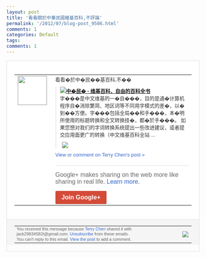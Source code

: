```yaml
---
layout: post
title: '看看關於中華民國維基百科,不評論'
permalink: '/2012/07/blog-post_9506.html'
comments: 1
categories: Default
tags: 
comments: 1
---
```

<div style="border:solid 1px #dfdfdf;color:#686868;font:13px Arial"><div style="background-color:#fff;padding:20px;"><table cellpadding="0" cellspacing="0"><tr><td style="padding-right:15px;vertical-align:top"><a href="https://plus.google.com/_/notifications/emlink?emrecipient=110200756825219614165&amp;emid=CKDPqZCEtLECFeRV7AodvSQAAA&amp;path=%2F108643996575278738906&amp;dt=1343192000262&amp;uob=7"><img height="75" src="https://lh3.googleusercontent.com/-KKRGTyJ5Bl0/AAAAAAAAAAI/AAAAAAAAEEY/jllxqER5dCk/s75-c-k-a/photo.jpg" style="border:solid 1px #cccccc;" width="75"/></a></td><td style="width:578px;color:#333;font:13px Arial;vertical-align:top;"><div style="padding-bottom:10px">看看�於中�民��基百科,不��</div><div style="margin-bottom:10px;padding-left:10px; border-left:2px solid #EAEAEA"><span style="margin-right:5px"><a href="http://zh.wikipedia.org/wiki/%E4%B8%AD%E8%8F%AF%E6%B0%91%E5%9C%8B" style="zSoyz"><img border="0" src="https://images2-focus-opensocial.googleusercontent.com/gadgets/proxy?url=https://s2.googleusercontent.com/s2/favicons?domain%3Dzh.wikipedia.org&amp;container=focus&amp;gadget=a&amp;rewriteMime=image/*&amp;refresh=31536000&amp;resize_h=16"/><span style="font-weight:bold">中�民� - 维基百科，自由的百科全书</span></a><div style="padding-bottom:10px">字���是中文维基的一�自���，目的是<wbr/>通�计算机程序自�消除繁简、地区词等不同<wbr/>用字模式的差�，以�到��方便。字���<wbr/>包括全局��和手���，本�明所使用的标<wbr/>题转换和全文转换技�，都�於手���。 如果您想对我们的字词转换系统提出一些改进<wbr/>建议，或者提交应用面更广的转换（中文维基<wbr/>百科全站 ...</div></span><span style="margin-right:5px"><a href="https://plus.google.com/_/notifications/emlink?emrecipient=110200756825219614165&amp;emid=CKDPqZCEtLECFeRV7AodvSQAAA&amp;path=%2F108643996575278738906%2Fposts%2F1ZimQeEWLiN%3Fgpinv%3DAMIXal_YZAVq-DumaENSV7aIF0KwvT1R-E8MylCTC1eeqJc_z-i62VaUeAS8isduEe013MsIp5i-MREmFS2ou0tefAWIWVT0JFDa4D4n5eK44Wbyb5jLquU&amp;dt=1343192000262&amp;uob=7" style="zSoyz;"><img border="0" src="https://images3-focus-opensocial.googleusercontent.com/gadgets/proxy?url=http://upload.wikimedia.org/wikipedia/commons/thumb/a/a0/Republic_of_China_National_Emblem.svg/125px-Republic_of_China_National_Emblem.svg.png&amp;container=focus&amp;gadget=a&amp;rewriteMime=image/*&amp;refresh=31536000&amp;resize_h=120" style="max-height:200px;max-width:275px"/></a></span></div><a href="https://plus.google.com/_/notifications/emlink?emrecipient=110200756825219614165&amp;emid=CKDPqZCEtLECFeRV7AodvSQAAA&amp;path=%2F108643996575278738906%2Fposts%2F1ZimQeEWLiN%3Fgpinv%3DAMIXal_YZAVq-DumaENSV7aIF0KwvT1R-E8MylCTC1eeqJc_z-i62VaUeAS8isduEe013MsIp5i-MREmFS2ou0tefAWIWVT0JFDa4D4n5eK44Wbyb5jLquU&amp;dt=1343192000262&amp;uob=7" style="color:#3366CC;text-decoration:none;">View or comment on Terry Chen's post »</a><div style="margin-top:20px;border-top:solid 1px #dfdfdf"><div style="padding:15px 0;color:#686868;font:16px Arial;">Google+ makes sharing on the web more like sharing in real life. <a href="http://www.google.com/+/learnmore/" style="color:#3366CC;text-decoration:none;">Learn more</a>.</div><a href="https://plus.google.com/_/notifications/emlink?emrecipient=110200756825219614165&amp;emid=CKDPqZCEtLECFeRV7AodvSQAAA&amp;path=%2F%3Fgpinv%3DAMIXal_YZAVq-DumaENSV7aIF0KwvT1R-E8MylCTC1eeqJc_z-i62VaUeAS8isduEe013MsIp5i-MREmFS2ou0tefAWIWVT0JFDa4D4n5eK44Wbyb5jLquU&amp;dt=1343192000262&amp;uob=7" style="display:inline-block;padding:7px 15px;background-color:#d44b38; color:#fff;font-size:16px; font-weight:bold;border-radius:2px;-webkit-border-radius:2px; -moz-border-radius:2px;border:solid 1px #c43b28; white-space:nowrap;text-decoration:none">Join Google+</a></div></td></tr></table></div><div style="border-top:solid 1px #dfdfdf;padding:0 20px; background-color:#f5f5f5"><table cellpadding="0" cellspacing="0" style="height:50px"><tbody><tr><td style="vertical-align:middle;width:100%; color:#636363;font:11px Arial; line-height:120%">You received this message because <a href="https://plus.google.com/_/notifications/emlink?emrecipient=110200756825219614165&amp;emid=CKDPqZCEtLECFeRV7AodvSQAAA&amp;path=%2F108643996575278738906%3Fgpinv%3DAMIXal_YZAVq-DumaENSV7aIF0KwvT1R-E8MylCTC1eeqJc_z-i62VaUeAS8isduEe013MsIp5i-MREmFS2ou0tefAWIWVT0JFDa4D4n5eK44Wbyb5jLquU&amp;dt=1343192000262&amp;uob=7" style="color:#3366CC;text-decoration:none;">Terry Chen</a> shared it with jack29834582t@gmail.com. <a href="https://plus.google.com/_/notifications/emlink?emrecipient=110200756825219614165&amp;emid=CKDPqZCEtLECFeRV7AodvSQAAA&amp;path=%2F_%2Fnonplus%2Femailsettings%3Fgpinv%3DAMIXal_YZAVq-DumaENSV7aIF0KwvT1R-E8MylCTC1eeqJc_z-i62VaUeAS8isduEe013MsIp5i-MREmFS2ou0tefAWIWVT0JFDa4D4n5eK44Wbyb5jLquU%26est%3DADH5u8XM0AYY3_1LNgGFE0vg5tUURoKywX2aWORtl6yuHxe1_Aww8vfVJsISRYBYpBHgf1V-_1Ex-O-yY5chPrgYRj-pSiN2E55SXKyscuOmGt9pGCrhezc2XbVrP6xoDvXDhuQv_qEbUsPLbrVh3paE_h9rVJxFMw&amp;dt=1343192000262&amp;uob=7" style="color:#3366CC;text-decoration:none;">Unsubscribe</a> from these emails.<br/>You can't reply to this email. <a href="https://plus.google.com/_/notifications/emlink?emrecipient=110200756825219614165&amp;emid=CKDPqZCEtLECFeRV7AodvSQAAA&amp;path=%2F108643996575278738906%2Fposts%2F1ZimQeEWLiN%3Fgpinv%3DAMIXal_YZAVq-DumaENSV7aIF0KwvT1R-E8MylCTC1eeqJc_z-i62VaUeAS8isduEe013MsIp5i-MREmFS2ou0tefAWIWVT0JFDa4D4n5eK44Wbyb5jLquU&amp;dt=1343192000262&amp;uob=7" style="color:#3366CC;text-decoration:none;">View the post</a> to add a comment.<br/></td><td><img src="https://ssl.gstatic.com/s2/oz/images/notifications/logo/google-plus-6617a72bb36cc548861652780c9e6ff1.png"/></td></tr></tbody></table></div></div>